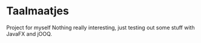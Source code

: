 # Taalmaatjes
Project for myself
Nothing really interesting, just testing out some stuff with JavaFX and jOOQ.
